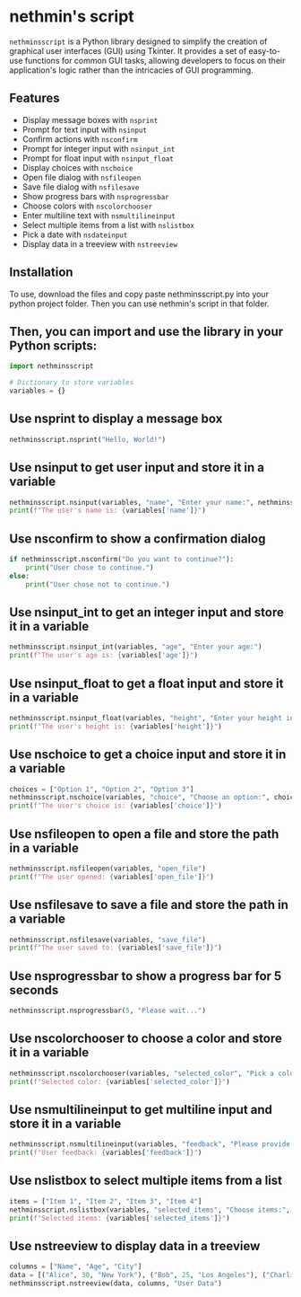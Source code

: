 # nethmin's script

`nethminsscript` is a Python library designed to simplify the creation of graphical user interfaces (GUI) using Tkinter. It provides a set of easy-to-use functions for common GUI tasks, allowing developers to focus on their application's logic rather than the intricacies of GUI programming.

## Features

- Display message boxes with `nsprint`
- Prompt for text input with `nsinput`
- Confirm actions with `nsconfirm`
- Prompt for integer input with `nsinput_int`
- Prompt for float input with `nsinput_float`
- Display choices with `nschoice`
- Open file dialog with `nsfileopen`
- Save file dialog with `nsfilesave`
- Show progress bars with `nsprogressbar`
- Choose colors with `nscolorchooser`
- Enter multiline text with `nsmultilineinput`
- Select multiple items from a list with `nslistbox`
- Pick a date with `nsdateinput`
- Display data in a treeview with `nstreeview`

## Installation

To use, download the files and copy paste nethminsscript.py into your python project folder. Then you can use nethmin's script in that folder.

## Then, you can import and use the library in your Python scripts:
```python
import nethminsscript

# Dictionary to store variables
variables = {} 
```

## Use nsprint to display a message box
```python
nethminsscript.nsprint("Hello, World!")
```
## Use nsinput to get user input and store it in a variable
```python
nethminsscript.nsinput(variables, "name", "Enter your name:", nethminsscript.is_non_empty)
print(f"The user's name is: {variables['name']}")
```
## Use nsconfirm to show a confirmation dialog
```python
if nethminsscript.nsconfirm("Do you want to continue?"):
    print("User chose to continue.")
else:
    print("User chose not to continue.")
```

## Use nsinput_int to get an integer input and store it in a variable
```python
nethminsscript.nsinput_int(variables, "age", "Enter your age:")
print(f"The user's age is: {variables['age']}")
```

## Use nsinput_float to get a float input and store it in a variable
```python
nethminsscript.nsinput_float(variables, "height", "Enter your height in meters:")
print(f"The user's height is: {variables['height']}")
```

## Use nschoice to get a choice input and store it in a variable
```python
choices = ["Option 1", "Option 2", "Option 3"]
nethminsscript.nschoice(variables, "choice", "Choose an option:", choices)
print(f"The user's choice is: {variables['choice']}")
```

## Use nsfileopen to open a file and store the path in a variable
```python
nethminsscript.nsfileopen(variables, "open_file")
print(f"The user opened: {variables['open_file']}")
```

## Use nsfilesave to save a file and store the path in a variable
```python
nethminsscript.nsfilesave(variables, "save_file")
print(f"The user saved to: {variables['save_file']}")
```

## Use nsprogressbar to show a progress bar for 5 seconds
```python
nethminsscript.nsprogressbar(5, "Please wait...")
```

## Use nscolorchooser to choose a color and store it in a variable
```python
nethminsscript.nscolorchooser(variables, "selected_color", "Pick a color")
print(f"Selected color: {variables['selected_color']}")
```

## Use nsmultilineinput to get multiline input and store it in a variable
```python
nethminsscript.nsmultilineinput(variables, "feedback", "Please provide your feedback:")
print(f"User feedback: {variables['feedback']}")
```

## Use nslistbox to select multiple items from a list
```python
items = ["Item 1", "Item 2", "Item 3", "Item 4"]
nethminsscript.nslistbox(variables, "selected_items", "Choose items:", items)
print(f"Selected items: {variables['selected_items']}")
```

## Use nstreeview to display data in a treeview
```python
columns = ["Name", "Age", "City"]
data = [("Alice", 30, "New York"), ("Bob", 25, "Los Angeles"), ("Charlie", 35, "Chicago")]
nethminsscript.nstreeview(data, columns, "User Data")
```

